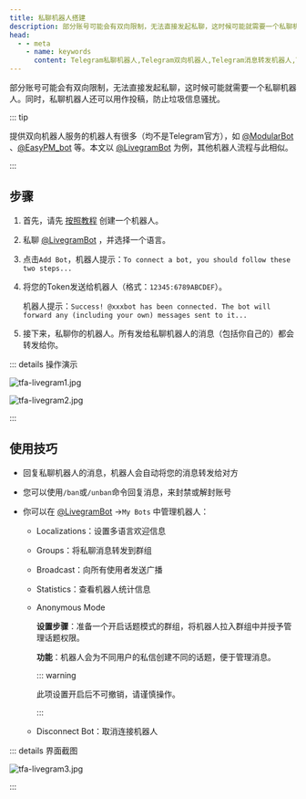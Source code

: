 ```yaml
---
title: 私聊机器人搭建
description: 部分账号可能会有双向限制，无法直接发起私聊，这时候可能就需要一个私聊机器人。本文介绍了Telegram搭建私聊机器人的方法，无需服务器即可直接搭建。
head:
  - - meta
    - name: keywords
      content: Telegram私聊机器人,Telegram双向机器人,Telegram消息转发机器人,Telegram机器人,TG私聊机器人,TG双向机器人,TG消息转发机器人,TG机器人,电报私聊机器人,电报双向机器人,电报消息转发机器人,电报机器人
---
```


部分账号可能会有双向限制，无法直接发起私聊，这时候可能就需要一个私聊机器人。同时，私聊机器人还可以用作投稿，防止垃圾信息骚扰。

::: tip

提供双向机器人服务的机器人有很多（均不是Telegram官方），如 [@ModularBot](https://t.me/ModularBot) 、[@EasyPM_bot](https://t.me/EasyPM_bot) 等。本文以  [@LivegramBot](https://t.me/LivegramBot) 为例，其他机器人流程与此相似。

:::

## 步骤

1. 首先，请先 [按照教程](./createrobot.html.html) 创建一个机器人。

2. 私聊 [@LivegramBot](https://t.me/LivegramBot) ，并选择一个语言。

3. 点击`Add Bot`，机器人提示：`To connect a bot, you should follow these two steps...`

4. 将您的Token发送给机器人（格式：`12345:6789ABCDEF`）。

   机器人提示：`Success! @xxxbot has been connected. The bot will forward any (including your own) messages sent to it...`

5. 接下来，私聊你的机器人。所有发给私聊机器人的消息（包括你自己的）都会转发给你。

::: details 操作演示

![tfa-livegram1.jpg](https://cdn.jsdelivr.net/gh/tgwiki/images/tfa/livegram1.jpg)

![tfa-livegram2.jpg](https://cdn.jsdelivr.net/gh/tgwiki/images/tfa/livegram2.jpg)

:::

## 使用技巧

- 回复私聊机器人的消息，机器人会自动将您的消息转发给对方

- 您可以使用`/ban`或`/unban`命令回复消息，来封禁或解封账号

- 你可以在  [@LivegramBot](https://t.me/LivegramBot) ->`My Bots` 中管理机器人：
  - Localizations：设置多语言欢迎信息
  
  - Groups：将私聊消息转发到群组
  
  - Broadcast：向所有使用者发送广播
  
  - Statistics：查看机器人统计信息
  
  - Anonymous Mode
  
    **设置步骤**：准备一个开启话题模式的群组，将机器人拉入群组中并授予管理话题权限。
  
    **功能**：机器人会为不同用户的私信创建不同的话题，便于管理消息。
  
    ::: warning
  
    此项设置开启后不可撤销，请谨慎操作。
  
    :::
  
  - Disconnect Bot：取消连接机器人

::: details 界面截图

![tfa-livegram3.jpg](https://cdn.jsdelivr.net/gh/tgwiki/images/tfa/livegram3.jpg)

:::
